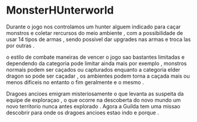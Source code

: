 # MonsterHUnterworld

Durante o jogo nos controlamos um hunter alguem indicado para caçar  monstros e coletar rercursos do meio ambiente , com a possibilidade de usar 14 tipos de armas , sendo possivel dar upgrades nas armas e troca las por outras .

o estilo de combate maneiras de vencer o jogo sao bastantes limitadas e dependendo da categoria pode limitar ainda mais por exemplo , monstros normais podem ser caçados ou capturados enquanto a categoria elder dragon so pode ser caçadar , os ambientes podem torna a caçada mais ou menos dificeis no entanto o fim geralmente e o mesmo . 

Dragoes ancioes emigram misteriosamente o que levanta as suspeita da equipe de exploraçao , o que ocorre na descoberta do novo mundo um novo territorio nunca antes explorado . Agora a Guilda tem uma missao descobrir para onde os dragoes ancioes estao indo e porque .
